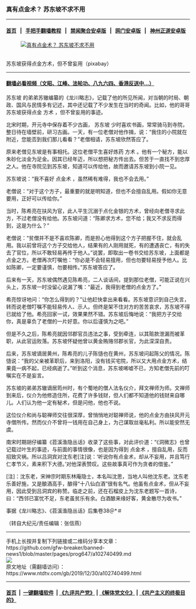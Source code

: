 ### 真有点金术？ 苏东坡不求不用
------------------------

#### [首页](https://github.com/gfw-breaker/banned-news1/blob/master/README.md) &nbsp;&nbsp;|&nbsp;&nbsp; [手把手翻墙教程](https://github.com/gfw-breaker/guides/wiki) &nbsp;&nbsp;|&nbsp;&nbsp; [禁闻聚合安卓版](https://github.com/gfw-breaker/bn-android) &nbsp;&nbsp;|&nbsp;&nbsp; [网门安卓版](https://github.com/oGate2/oGate) &nbsp;&nbsp;|&nbsp;&nbsp; [神州正道安卓版](https://github.com/SzzdOgate/update) 



<div><div class="featured_image">
 <a href="https://i.ntdtv.com/assets/uploads/2019/12/2019-12-30_124615.jpg" target="_blank">
  <figure>
   <img alt="真有点金术？ 苏东坡不求不用" src="https://i.ntdtv.com/assets/uploads/2019/12/2019-12-30_124615-748x450.jpg"/>
  </figure><br/>
 </a>
 <span class="caption">
  苏东坡获得点金方术，但不曾妄用（pixabay）
 </span>
</div>
</div><hr/>

#### [翻墙必看视频（文昭、江峰、法轮功、八九六四、香港反送中...）](http://167.172.214.107/home.html)

<div><div class="post_content" itemprop="articleBody">
 <p>
  <ok href="https://www.ntdtv.com/gb/苏东坡.htm">
   苏东坡
  </ok>
  的弟弟苏辙编纂的《龙川略志》，记载了他的所见所闻，对当朝的时局、朝政、国风与民情多有记述，其中还记载了不少发生在当时的奇闻。比如，他的哥哥苏东坡获得点金
  <ok href="https://www.ntdtv.com/gb/方术.htm">
   方术
  </ok>
  ，但不曾妄用的事迹。
 </p>
 <p>
  北宋时期，开元寺中保存着不少古画，
  <ok href="https://www.ntdtv.com/gb/苏东坡.htm">
   苏东坡
  </ok>
  少时喜欢书画，常常骑马到寺院，整日待在墙壁前，研习古画。一天，有一位老僧对他作揖，说：“我住的小院就在附近，您能否到我们那儿看看？”老僧相请，苏东坡欣然答应了。
 </p>
 <p>
  原来老僧见东坡是有事相托。这位老僧平生喜好炼药
  <ok href="https://www.ntdtv.com/gb/方术.htm">
   方术
  </ok>
  。他有一个秘方，能以朱砂化淡金为足金。因其已经年迈，所以想把秘方传出去。但苦于一直找不到忠厚之人。他在寺院见到苏东坡，知道可以传给他，故而邀请苏东坡到小院一见。
 </p>
 <p>
  苏东坡说：“我不喜好
  <ok href="https://www.ntdtv.com/gb/点金术.htm">
   点金术
  </ok>
  ，虽然稀有难得，我也不会去用。”
 </p>
 <p>
  老僧说：“对于这个方子，最重要的就是明知道，但也不会擅自乱用。假如你无意要用，正好可以传给你。”
 </p>
 <p>
  当时，陈希亮在扶风为官，此人平生沉溺于点化金银的方术，曾经向老僧寻求此方，不过老僧没有给他。苏东坡问道：“陈卿求方术，您不给；我又不求反而得到，这是为什么？”
 </p>
 <p>
  老僧说：“贫僧并不是不喜欢陈卿，而是担心他得到这个方子把握不住，就会乱用。我以前曾将这个方子交给他人，结果有的人刚用就死，有的遭遇丧亡，有的失去了官位，所以不敢轻易再传于他人。”说罢，即取出一卷书交给苏东坡，上面都是点金之方。老僧再次叮嘱他：“你必是不会轻易擅用，但也勿要轻易授予他人。比如陈卿，一定要谨慎，勿要相传。”苏东坡答应了。
 </p>
 <p>
  后来有一天，苏东坡偶然遇见陈希亮，二人谈话间，提到那位老僧，可能正说在兴头上，苏东坡一时没留心说漏了嘴：“最近，我得到老僧的点金方了。”
 </p>
 <p>
  希亮惊讶地问：“你怎么得到的？”让他赶快拿出来看看。苏东坡意识到自己失言，转而说老僧叮嘱不能轻易传人、示人。但终是架不住对方的苦苦哀求，苏东坡不得已就给了他。希亮回家一试，效果果然不错。苏东坡后悔地说：“我把方子交给你，真是辜负了老僧的一片好意。你以后谨慎为之吧。”
 </p>
 <p>
  但是不久之后，陈希亮就因邻郡官员违法之事，受到牵连，以其赃款泄漏而被革职，从此官运败落。苏东坡怀疑他曾以黄金贿赂邻郡长官，为此深深自责。
 </p>
 <p>
  后来，苏东坡谪居黄州，陈希亮的儿子陈慥也在黄州，苏东坡问起陈父的情况。陈慥说：“我的父亲被革职后，来到洛阳，没有钱买宅院，所以又大用点金方术，结果竟一病不起，已经病逝了。”听到这个消息，苏东坡唏嘘不已，方知老僧先前的叮嘱实在不是妄言。
 </p>
 <p>
  苏东坡的弟弟苏辙谪居筠州时，有个蜀地的僧人法名仪介，拜文禅师为师。文禅师到来后，仪介为他修造住所，花费了许多钱财，但人们都不知道他的钱财来自哪儿。人们认为他一定有秘术，但是问他，他也不说。
 </p>
 <p>
  这位仪介和尚与聪禅师交往很深厚，曾悄悄地对聪禅师说，他的点金方由扶风开元寺僧所传。然而仪介不曾将一钱用在自己身上，为己谋取丝毫私利。所以能安然无虞。
 </p>
 <p>
  南宋时期胡仔编纂《苕溪渔隐丛话》收录了这些事，对此评价道：“《洞微志》也曾记载过叶生的事迹，与前面的事情很像，也是因为得到
  <ok href="https://www.ntdtv.com/gb/点金术.htm">
   点金术
  </ok>
  ，擅自乱用，反而招致灾祸。所以吕洞宾对沈东老[注]说：‘听说你有点金术，却从不妄用，并且笃行仁孝节义，素来积下大德。’对他深表赞叹。这些故事真可作为贪者的借鉴。”
 </p>
 <p>
  [注]：沈东老，宋神宗时期东林庵隐士，本名叫沈思，当地人叫他沈东老。沈东老乐善好施，又是酿酒高手，酿得“十八仙白酒”很有名气。他虽有点金术，但从不妄用，因此受到吕洞宾的称赞。临走之前，还在石榴皮上为沈东老题写一首诗，曰：“西邻已富忧不足，东老虽贫乐有余。白酒酿来缘好客，黄金散尽为收书。”
 </p>
 <p>
  事据《龙川略志》、《苕溪渔隐丛话》后集卷38＠*＃
 </p>
 <p>
  （转自大纪元/责任编辑：张信燕）
 </p>
 <div class="single_ad">
 </div>
</div>
</div>
<hr/>
手机上长按并复制下列链接或二维码分享本文章：<br/>
https://github.com/gfw-breaker/banned-news1/blob/master/pages/prog647/a102740499.md <br/>
<a href='https://github.com/gfw-breaker/banned-news1/blob/master/pages/prog647/a102740499.md'><img src='https://github.com/gfw-breaker/banned-news1/blob/master/pages/prog647/a102740499.md.png'/></a> <br/>
原文地址（需翻墙访问）：https://www.ntdtv.com/gb/2019/12/30/a102740499.html


------------------------
#### [首页](https://github.com/gfw-breaker/banned-news1/blob/master/README.md) &nbsp;|&nbsp; [一键翻墙软件](https://github.com/gfw-breaker/nogfw/blob/master/README.md) &nbsp;| [《九评共产党》](https://github.com/gfw-breaker/9ping.md/blob/master/README.md#九评之一评共产党是什么) | [《解体党文化》](https://github.com/gfw-breaker/jtdwh.md/blob/master/README.md) | [《共产主义的终极目的》](https://github.com/gfw-breaker/gczydzjmd.md/blob/master/README.md)


<img src='http://gfw-breaker.win/banned-news/pages/prog647/a102740499.md' width='0px' height='0px'/>